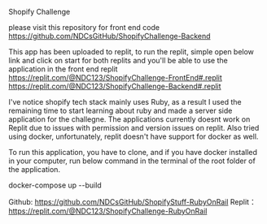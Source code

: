 Shopify Challenge

please visit this repository for front end code https://github.com/NDCsGitHub/ShopifyChallenge-Backend

This app has been uploaded to replit, to run the replit, simple open below link and click on start for both replits and you'll be able to use the application in the front end replit
https://replit.com/@NDC123/ShopifyChallenge-FrontEnd#.replit
https://replit.com/@NDC123/ShopifyChallenge-Backend#.replit

I've notice shopify tech stack mainly uses Ruby, as a result I used the remaining time to start learning about ruby and made a server side  application for the challegne. The applications currently doesnt work on Replit due to issues with permission and version issues on replit. Also tried using docker, unfortunately, replit doesn't have support for docker as well.

To run this application, you have to clone, and if you have docker installed in your computer, run below command in the terminal of the root folder of the application.

docker-compose up --build

Github: https://github.com/NDCsGitHub/ShopifyStuff-RubyOnRail
Replit：https://replit.com/@NDC123/ShopifyChallenge-RubyOnRail 
